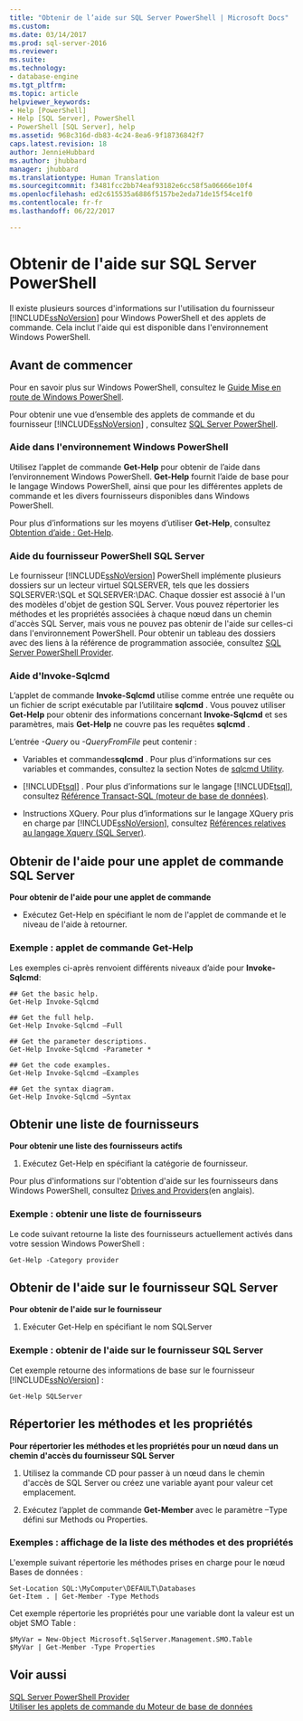 ```yaml
---
title: "Obtenir de l’aide sur SQL Server PowerShell | Microsoft Docs"
ms.custom: 
ms.date: 03/14/2017
ms.prod: sql-server-2016
ms.reviewer: 
ms.suite: 
ms.technology:
- database-engine
ms.tgt_pltfrm: 
ms.topic: article
helpviewer_keywords:
- Help [PowerShell]
- Help [SQL Server], PowerShell
- PowerShell [SQL Server], help
ms.assetid: 968c316d-db83-4c24-8ea6-9f18736842f7
caps.latest.revision: 18
author: JennieHubbard
ms.author: jhubbard
manager: jhubbard
ms.translationtype: Human Translation
ms.sourcegitcommit: f3481fcc2bb74eaf93182e6cc58f5a06666e10f4
ms.openlocfilehash: ed2c615535a6886f5157be2eda71de15f54ce1f0
ms.contentlocale: fr-fr
ms.lasthandoff: 06/22/2017

---
```

# <a name="get-help-sql-server-powershell"></a>Obtenir de l'aide sur SQL Server PowerShell
  Il existe plusieurs sources d'informations sur l'utilisation du fournisseur [!INCLUDE[ssNoVersion](../../includes/ssnoversion-md.md)] pour Windows PowerShell et des applets de commande. Cela inclut l'aide qui est disponible dans l'environnement Windows PowerShell.  
  
## <a name="before-you-begin"></a>Avant de commencer  
 Pour en savoir plus sur Windows PowerShell, consultez le [Guide Mise en route de Windows PowerShell](http://go.microsoft.com/fwlink/?LinkId=217083).  
  
 Pour obtenir une vue d’ensemble des applets de commande et du fournisseur [!INCLUDE[ssNoVersion](../../includes/ssnoversion-md.md)] , consultez [SQL Server PowerShell](../../relational-databases/scripting/sql-server-powershell.md).  
  
### <a name="help-in-the-windows-powershell-environment"></a>Aide dans l'environnement Windows PowerShell  
 Utilisez l’applet de commande **Get-Help** pour obtenir de l’aide dans l’environnement Windows PowerShell. **Get-Help** fournit l’aide de base pour le langage Windows PowerShell, ainsi que pour les différentes applets de commande et les divers fournisseurs disponibles dans Windows PowerShell.  
  
 Pour plus d’informations sur les moyens d’utiliser **Get-Help**, consultez [Obtention d’aide : Get-Help](http://go.microsoft.com/fwlink/?LinkId=102136).  
  
### <a name="sql-server-powershell-provider-help"></a>Aide du fournisseur PowerShell SQL Server  
 Le fournisseur [!INCLUDE[ssNoVersion](../../includes/ssnoversion-md.md)] PowerShell implémente plusieurs dossiers sur un lecteur virtuel SQLSERVER, tels que les dossiers SQLSERVER:\SQL et SQLSERVER:\DAC. Chaque dossier est associé à l'un des modèles d'objet de gestion SQL Server. Vous pouvez répertorier les méthodes et les propriétés associées à chaque nœud dans un chemin d'accès SQL Server, mais vous ne pouvez pas obtenir de l'aide sur celles-ci dans l'environnement PowerShell. Pour obtenir un tableau des dossiers avec des liens à la référence de programmation associée, consultez [SQL Server PowerShell Provider](../../relational-databases/scripting/sql-server-powershell-provider.md).  
  
### <a name="invoke-sqlcmd-help"></a>Aide d'Invoke-Sqlcmd  
 L’applet de commande **Invoke-Sqlcmd** utilise comme entrée une requête ou un fichier de script exécutable par l’utilitaire **sqlcmd** . Vous pouvez utiliser **Get-Help** pour obtenir des informations concernant **Invoke-Sqlcmd** et ses paramètres, mais **Get-Help** ne couvre pas les requêtes **sqlcmd** .  
  
 L’entrée *-Query* ou *-QueryFromFile* peut contenir :  
  
-   Variables et commandes**sqlcmd** . Pour plus d'informations sur ces variables et commandes, consultez la section Notes de [sqlcmd Utility](../../tools/sqlcmd-utility.md).  
  
-   [!INCLUDE[tsql](../../includes/tsql-md.md)] . Pour plus d’informations sur le langage [!INCLUDE[tsql](../../includes/tsql-md.md)], consultez [Référence Transact-SQL &#40;moteur de base de données&#41;](../../t-sql/transact-sql-reference-database-engine.md).  
  
-   Instructions XQuery. Pour plus d’informations sur le langage XQuery pris en charge par [!INCLUDE[ssNoVersion](../../includes/ssnoversion-md.md)], consultez [Références relatives au langage Xquery &#40;SQL Server&#41;](../../xquery/xquery-language-reference-sql-server.md).  
  
## <a name="get-help-for-a-sql-server-cmdlet"></a>Obtenir de l'aide pour une applet de commande SQL Server  
 **Pour obtenir de l'aide pour une applet de commande**  
  
-   Exécutez Get-Help en spécifiant le nom de l'applet de commande et le niveau de l'aide à retourner.  
  
### <a name="example-cmdlet-get-help"></a>Exemple : applet de commande Get-Help  
 Les exemples ci-après renvoient différents niveaux d’aide pour **Invoke-Sqlcmd**:  
  
```  
## Get the basic help.  
Get-Help Invoke-Sqlcmd  
  
## Get the full help.  
Get-Help Invoke-Sqlcmd –Full  
  
## Get the parameter descriptions.  
Get-Help Invoke-Sqlcmd -Parameter *  
  
## Get the code examples.  
Get-Help Invoke-Sqlcmd –Examples  
  
## Get the syntax diagram.  
Get-Help Invoke-Sqlcmd –Syntax  
```  
  
## <a name="get-a-list-of-providers"></a>Obtenir une liste de fournisseurs  
 **Pour obtenir une liste des fournisseurs actifs**  
  
1.  Exécutez Get-Help en spécifiant la catégorie de fournisseur.  
  
 Pour plus d'informations sur l'obtention d'aide sur les fournisseurs dans Windows PowerShell, consultez [Drives and Providers](http://go.microsoft.com/fwlink/?LinkId=102137)(en anglais).  
  
### <a name="example-get-a-list-of-providers"></a>Exemple : obtenir une liste de fournisseurs  
 Le code suivant retourne la liste des fournisseurs actuellement activés dans votre session Windows PowerShell :  
  
```  
Get-Help -Category provider  
```  
  
## <a name="get-help-about-the-sql-server-provider"></a>Obtenir de l'aide sur le fournisseur SQL Server  
 **Pour obtenir de l'aide sur le fournisseur**  
  
1.  Exécuter Get-Help en spécifiant le nom SQLServer  
  
### <a name="example-get-sql-server-provider-help"></a>Exemple : obtenir de l'aide sur le fournisseur SQL Server  
 Cet exemple retourne des informations de base sur le fournisseur [!INCLUDE[ssNoVersion](../../includes/ssnoversion-md.md)] :  
  
```  
Get-Help SQLServer  
```  
  
## <a name="list-methods-and-properties"></a>Répertorier les méthodes et les propriétés  
 **Pour répertorier les méthodes et les propriétés pour un nœud dans un chemin d'accès du fournisseur SQL Server**  
  
1.  Utilisez la commande CD pour passer à un nœud dans le chemin d'accès de SQL Server ou créez une variable ayant pour valeur cet emplacement.  
  
2.  Exécutez l’applet de commande **Get-Member** avec le paramètre –Type défini sur Methods ou Properties.  
  
### <a name="examples-listing-methods-and-properties"></a>Exemples : affichage de la liste des méthodes et des propriétés  
 L'exemple suivant répertorie les méthodes prises en charge pour le nœud Bases de données :  
  
```  
Set-Location SQL:\MyComputer\DEFAULT\Databases  
Get-Item . | Get-Member -Type Methods  
```  
  
 Cet exemple répertorie les propriétés pour une variable dont la valeur est un objet SMO Table :  
  
```  
$MyVar = New-Object Microsoft.SqlServer.Management.SMO.Table  
$MyVar | Get-Member -Type Properties  
```  
  
## <a name="see-also"></a>Voir aussi  
 [SQL Server PowerShell Provider](../../relational-databases/scripting/sql-server-powershell-provider.md)   
 [Utiliser les applets de commande du Moteur de base de données](../../relational-databases/scripting/use-the-database-engine-cmdlets.md)  
  
  
